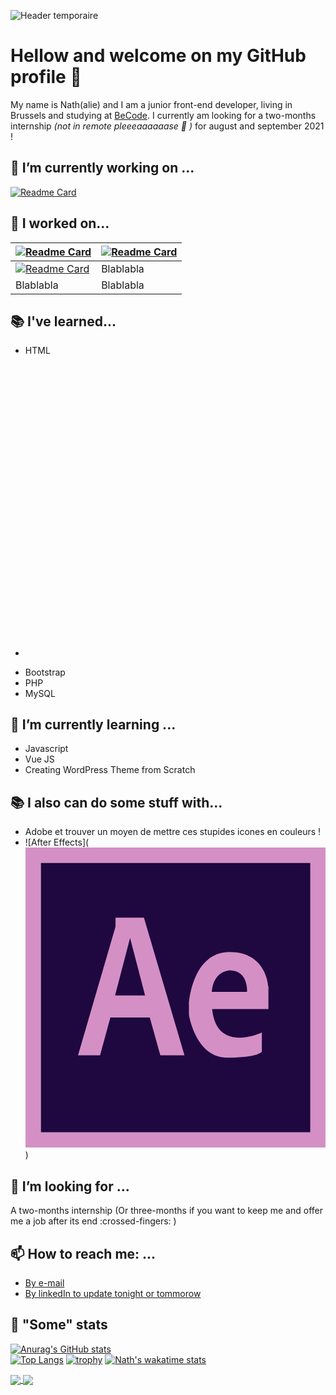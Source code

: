 ![Header temporaire](https://placekitten.com/g/1200/500)
# Hellow and welcome on my GitHub profile 👋

My name is Nath(alie) and I am a junior front-end developer, living in Brussels and studying at [BeCode](https://becode.org/learn/junior-web-developer/). I currently am looking for a two-months internship *(not in remote pleeeaaaaaase :pray: )* for august and september 2021 ! 

## 🔭 I’m currently working on ...
[![Readme Card](https://github-readme-stats.vercel.app/api/pin/?username=nathalie-anneessens&repo=WordPress-theme-creation-101&theme=midnight-purple)](https://github.com/nathalie-anneessens/WordPress-theme-creation-101)

<!-- - [JS Snake](https://github.com/nathalie-anneessens/js-snake)
- [JS RPG](https://github.com/nathalie-anneessens/js-rpg)
- [Vue.JS 101](https://github.com/nathalie-anneessens/Vue.js-101) -->

## :muscle: I worked on... 
<!-- |[![Readme Card](https://github-readme-stats.vercel.app/api/pin/?username=nathalie-anneessens&repo=Vue.js-101&theme=midnight-purple)](https://github.com/nathalie-anneessens/Vue.js-101)|[![Readme Card](https://github-readme-stats.vercel.app/api/pin/?username=nathalie-anneessens&repo=WordPress-theme-creation-101&theme=midnight-purple)](https://github.com/nathalie-anneessens/WordPress-theme-creation-101)|
| - | - | -->
|[![Readme Card](https://github-readme-stats.vercel.app/api/pin/?username=nathalie-anneessens&repo=getflixProject&theme=midnight-purple)](https://github.com/nathalie-anneessens/getflixProject)|[![Readme Card](https://github-readme-stats.vercel.app/api/pin/?username=nathalie-anneessens&repo=KingLeo-micro-chatbot&theme=midnight-purple)](https://github.com/nathalie-anneessens/KingLeo-micro-chatbot)|
| - | - |
|[![Readme Card](https://github-readme-stats.vercel.app/api/pin/?username=nathalie-anneessens&repo=restaurant-css-framework&theme=midnight-purple)](https://github.com/nathalie-anneessens/restaurant-css-framework)| Blablabla|
|Blablabla| Blablabla|



## :books: I've learned...
- HTML
- <svg viewBox="0 0 128 128">
<path fill="#131313" d="M89.234 5.856h-7.384l7.679 8.333v3.967h-15.816v-4.645h7.678l-7.678-8.333v-3.971h15.521v4.649zm-18.657 0h-7.384l7.679 8.333v3.967h-15.817v-4.645h7.679l-7.679-8.333v-3.971h15.522v4.649zm-18.474.19h-7.968v7.271h7.968v4.839h-13.632v-16.949h13.632v4.839z"></path><path fill="#1572B6" d="M27.613 116.706l-8.097-90.813h88.967l-8.104 90.798-36.434 10.102-36.332-10.087z"></path><path fill="#33A9DC" d="M64.001 119.072l29.439-8.162 6.926-77.591h-36.365v85.753z"></path><path fill="#fff" d="M64 66.22h14.738l1.019-11.405h-15.757v-11.138h27.929000000000002l-.267 2.988-2.737 30.692h-24.925v-11.137z"></path><path fill="#EBEBEB" d="M64.067 95.146l-.049.014-12.404-3.35-.794-8.883h-11.178999999999998l1.561 17.488 22.814 6.333.052-.015v-11.587z"></path><path fill="#fff" d="M77.792 76.886l-1.342 14.916-12.422 3.353v11.588l22.833-6.328.168-1.882 1.938-21.647h-11.175z"></path><path fill="#EBEBEB" d="M64.039 43.677v11.136999999999999h-26.903000000000002l-.224-2.503-.507-5.646-.267-2.988h27.901zM64 66.221v11.138h-12.247l-.223-2.503-.508-5.647-.267-2.988h13.245z"></path>
</svg>
- Bootstrap
- PHP
- MySQL
  
## :open_book: I’m currently learning ...
- Javascript
- Vue JS
- Creating WordPress Theme from Scratch

## :books: I also can do some stuff with...
- Adobe et trouver un moyen de mettre ces stupides icones en couleurs ! 
- ![After Effects](<svg viewBox="0 0 128 128">
<rect x="6.5" y="6.5" fill="#1F0740" width="115" height="115"></rect><path fill="#D490C5" d="M0,0v128h128V0H0z M121.5,121.5H6.5V6.5h115V121.5z"></path><path fill="#D490C5" d="M103.5,59.2c0,0-0.6-14.6-16.5-14.6c-16,0-17.3,22-17.3,22v4.7c0,0,2.8,18.3,16.3,18.3 c13.5,0,14.8-2.6,14.8-2.6v-8.1c0,0-19.3,9.2-21.2-10h24V59.2z M94.5,61.6H79.5c0,0,0-8.3,7.5-9.2C95.2,52.4,94.5,61.6,94.5,61.6z "></path><path fill="#D490C5" d="M50.5,29.9H38.4v3.8l-16,54.9h9.4l4.4-16.1H53l4.5,16.1h10.3L50.5,29.9z M38.2,63.1l6.4-24.5L51,63.1H38.2z"></path>
</svg>)

## 👯 I’m looking for ...
A two-months internship (Or three-months if you want to keep me and offer me a job after its end :crossed-fingers: )

<!-- ## 🤔 I’m looking for help with ...
- MVC
- OOP -->

## 📫 How to reach me: ...
- [By e-mail](mailto:nathalie.anneessens@gmail.com)
- [By linkedIn to update tonight or tommorow](https://www.linkedin.com/in/nathalieanneessens/)

<!-- ## 😄 Pronouns: ...
- She/her -->

<!-- ## ⚡ Three fun facts: ...
- I like crowdsurfing and pogo on metal music :metal:
- I like animals and find spiders cute :spider:
- I dislike melted cheese, babies/children shrieks and horror movies :-1:    -->

## :eyes: "Some" stats
[![Anurag's GitHub stats](https://github-readme-stats.vercel.app/api?username=nathalie-anneessens&show_icons=true&count_private=true&theme=midnight-purple)](https://github.com/nathalie-anneessens/github-readme-stats)  
[![Top Langs](https://github-readme-stats.vercel.app/api/top-langs/?username=nathalie-anneessens&layout=compact&count_private=true&theme=midnight-purple)](https://github.com/nathalie-anneessens/github-readme-stats)
[![trophy](https://github-profile-trophy.vercel.app/?username=nathalie-anneessens&column=3&margin-w=15&margin-h=15&theme=onedark)](https://github.com/nathalie-anneessens/github-profile-trophy)
[![Nath's wakatime stats](https://github-readme-stats.vercel.app/api/wakatime?username=@nath_a&layout=compact)](https://github.com/nathalie-anneessens/github-readme-stats)

<a href="https://github.com/anuraghazra/github-readme-stats">
  <img align="center" src="https://github-readme-stats.vercel.app/api/pin/?username=anuraghazra&repo=github-readme-stats" />
</a>
<a href="https://github.com/anuraghazra/convoychat">
  <img align="center" src="https://github-readme-stats.vercel.app/api/pin/?username=anuraghazra&repo=convoychat" />
</a>


<!-- Ressources : 
- https://github.com/anuraghazra/github-readme-stats>
<!--
**nathalie-anneessens/nathalie-anneessens** is a ✨ _special_ ✨ repository because its `README.md` (this file) appears on your GitHub profile.

Here are some ideas to get you started:

- 🔭 I’m currently working on ...
- 🌱 I’m currently learning ...
- 👯 I’m looking to collaborate on ...
- 🤔 I’m looking for help with ...
- 💬 Ask me about ...
- 📫 How to reach me: ...
- 😄 Pronouns: ...
- ⚡ Fun fact: ...
- <code><img height="20" src="https://raw.githubusercontent.com/devicons/devicon/0e565980d0a51fe7736bb090fb394659febfbe58/icons/photoshop/photoshop-plain.svg"></code>
- check this [Article en anglais pour faire une meilleure page](https://towardsdatascience.com/build-a-stunning-readme-for-your-github-profile-9b80434fe5d7) 
-->






